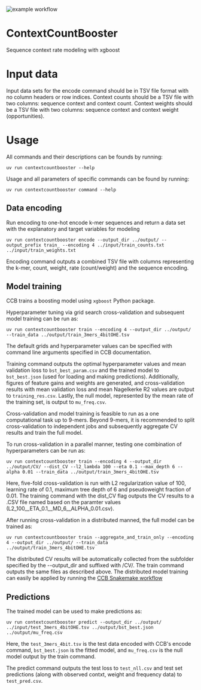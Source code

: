 ![example workflow](https://github.com/carmenoroperv/contextcountbooster/actions/workflows/ruff.yml/badge.svg)



# ContextCountBooster
Sequence context rate modeling with xgboost


# Input data

Input data sets for the encode command should be in TSV file format with no column headers or row indices. 
Context counts should be a TSV file with two columns: sequence context and context count. 
Context weights should be a TSV file with two columns: sequence context and context weight (opportunities). 


# Usage

All commands and their descriptions can be founds by running: 

```
uv run contextcountbooster --help
```

Usage and all parameters of specific commands can be found by running: 

```
uv run contextcountbooster command --help
```


## Data encoding

Run encoding to one-hot encode k-mer sequences and return a data set with the explanatory and target variables for modeling

```
uv run contextcountbooster encode --output_dir ../output/ --output_prefix train_ --encoding 4 ../input/train_counts.txt ../input/train_weights.txt
```

Encoding command outputs a combined TSV file with columns representing the k-mer, count, weight, rate (count/weight) and the sequence encoding.


## Model training

CCB trains a boosting model using `xgboost` Python package. 

Hyperparameter tuning via grid search cross-validation and subsequent model training can be run as: 

```
uv run contextcountbooster train --encoding 4 --output_dir ../output/ --train_data ../output/train_3mers_4bitOHE.tsv
```

The default grids and hyperparameter values can be specified with command line arguments specified in CCB documentation.


Training command outputs the optimal hyperparameter values and mean validation loss to `bst_best_param.csv` and the trained model to `bst_best.json` (used for loading and making predictions). Additionally, figures of feature gains and weights are generated, and cross-validation results with mean validation loss and mean Nagelkerke R2 values are output to `training_res.csv`. Lastly, the null model, represented by the mean rate of the training set, is output to `mu_freq.csv`.


Cross-validation and model training is feasible to run as a one computational task up to 9-mers. Beyond 9-mers, it is recommended to split cross-validation to independent jobs and subsequently aggregate CV results and train the full model. 

To run cross-validation in a parallel manner, testing one combination of hyperparameters can be run as: 

```
uv run contextcountbooster train --encoding 4 --output_dir ../output/CV/ --dist_CV --l2_lambda 100 --eta 0.1 --max_depth 6 --alpha 0.01 --train_data ../output/train_3mers_4bitOHE.tsv 
```
Here, five-fold cross-validation is run with L2 regularization value of 100, learning rate of 0.1, maximum tree depth of 6 and pseudoweight fraction of 0.01. The training command with the dist_CV flag outputs the CV results to a .CSV file named based on the paramter values (L2_100__ETA_0.1__MD_6__ALPHA_0.01.csv).

After running cross-validation in a distributed manned, the full model can be trained as: 

```
uv run contextcountbooster train --aggregate_and_train_only --encoding 4 --output_dir ../output/ --train_data ../output/train_3mers_4bitOHE.tsv
```
The distributed CV results will be automatically collected from the subfolder specified by the --output_dir and suffixed with /CV/. 
The train command outputs the same files as described above. The distributed model training can easily be applied by running the [CCB Snakemake workflow]((https://github.com/BesenbacherLab/ccb_pipeline/tree/master))


## Predictions

The trained model can be used to make predictions as: 

```
uv run contextcountbooster predict --output_dir ../output/ ../input/test_3mers_4bitOHE.tsv ../output/bst_best.json ../output/mu_freq.csv
```
Here, the `test_3mers_4bit.tsv` is the test data encoded with CCB's encode command, `bst_best.json` is the fitted model, and `mu_freq.csv` is the null model output by the train command. 

The predict command outputs the test loss to `test_nll.csv` and test set predictions (along with observed contxt, weight and frequency data) to `test_pred.csv`.
